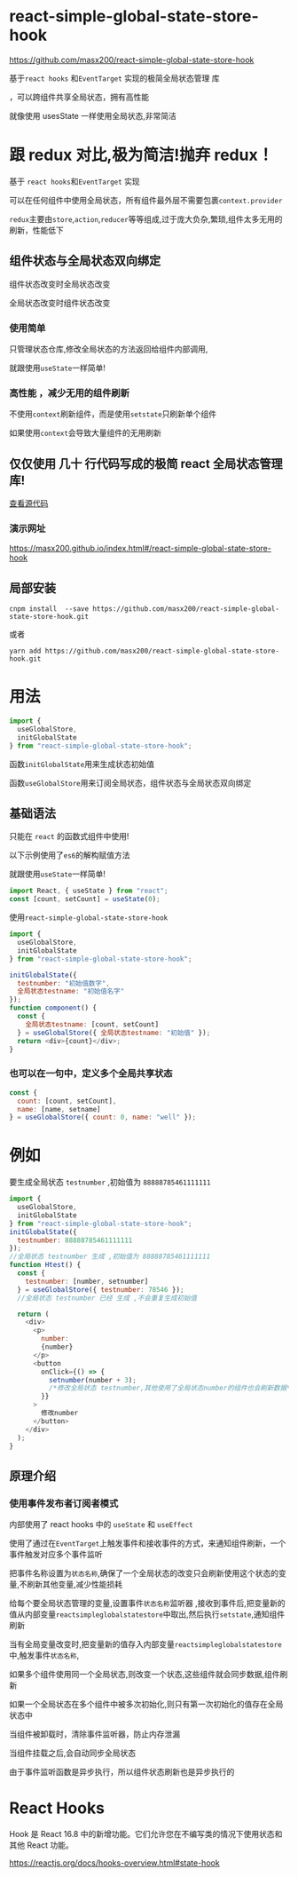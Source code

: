 # react-simple-global-state-store-hook

https://github.com/masx200/react-simple-global-state-store-hook

基于`react hooks` 和`EventTarget` 实现的极简全局状态管理 库

，可以跨组件共享全局状态，拥有高性能

就像使用 usesState 一样使用全局状态,非常简洁

# 跟 redux 对比,极为简洁!抛弃 redux！

基于 `react hooks`和`EventTarget` 实现

可以在任何组件中使用全局状态，所有组件最外层不需要包裹`context.provider`

`redux`主要由`store`,`action`,`reducer`等等组成,过于庞大负杂,繁琐,组件太多无用的刷新，性能低下

## 组件状态与全局状态双向绑定

组件状态改变时全局状态改变

全局状态改变时组件状态改变

### 使用简单

只管理状态仓库,修改全局状态的方法返回给组件内部调用,

就跟使用`useState`一样简单!

### 高性能 ，减少无用的组件刷新

不使用`context`刷新组件，而是使用`setstate`只刷新单个组件

如果使用`context`会导致大量组件的无用刷新

## 仅仅使用 几十 行代码写成的极简 react 全局状态管理库!

[查看源代码](https://github.com/masx200/react-simple-global-state-store-hook/blob/master/src/react-simple-global-state-store.js)

### 演示网址

https://masx200.github.io/index.html#/react-simple-global-state-store-hook

## 局部安装

```
cnpm install  --save https://github.com/masx200/react-simple-global-state-store-hook.git
```

或者

```
yarn add https://github.com/masx200/react-simple-global-state-store-hook.git
```

# 用法

```javascript
import {
  useGlobalStore,
  initGlobalState
} from "react-simple-global-state-store-hook";
```

函数`initGlobalState`用来生成状态初始值

函数`useGlobalStore`用来订阅全局状态，组件状态与全局状态双向绑定

## 基础语法

只能在 `react` 的函数式组件中使用!

以下示例使用了`es6`的解构赋值方法

就跟使用`useState`一样简单!

```javascript
import React, { useState } from "react";
const [count, setCount] = useState(0);
```

使用`react-simple-global-state-store-hook`

```javascript
import {
  useGlobalStore,
  initGlobalState
} from "react-simple-global-state-store-hook";

initGlobalState({
  testnumber: "初始值数字",
  全局状态testname: "初始值名字"
});
function component() {
  const {
    全局状态testname: [count, setCount]
  } = useGlobalStore({ 全局状态testname: "初始值" });
  return <div>{count}</div>;
}
```

### 也可以在一句中，定义多个全局共享状态

```javascript
const {
  count: [count, setCount],
  name: [name, setname]
} = useGlobalStore({ count: 0, name: "well" });
```

# 例如

要生成全局状态 `testnumber` ,初始值为 `88888785461111111`

```javascript
import {
  useGlobalStore,
  initGlobalState
} from "react-simple-global-state-store-hook";
initGlobalState({
  testnumber: 88888785461111111
});
//全局状态 testnumber 生成 ,初始值为 88888785461111111
function Htest() {
  const {
    testnumber: [number, setnumber]
  } = useGlobalStore({ testnumber: 78546 });
  //全局状态 testnumber 已经 生成 ,不会重复生成初始值

  return (
    <div>
      <p>
        number:
        {number}
      </p>
      <button
        onClick={() => {
          setnumber(number + 3);
          /*修改全局状态 testnumber,其他使用了全局状态number的组件也会刷新数据*/
        }}
      >
        修改number
      </button>
    </div>
  );
}
```

<!--
[简单的示例](https://github.com/masx200/react-simple-global-state-store-hook/blob/master/src/index.js)
-->

## 原理介绍

### 使用事件发布者订阅者模式

内部使用了 react hooks 中的 `useState` 和 `useEffect`

使用了通过在`EventTarget`上触发事件和接收事件的方式，来通知组件刷新，一个事件触发对应多个事件监听

把事件名称设置为`状态名称`,确保了一个全局状态的改变只会刷新使用这个状态的变量,不刷新其他变量,减少性能损耗

给每个要全局状态管理的变量,设置事件`状态名称`监听器 ,接收到事件后,把变量新的值从内部变量`reactsimpleglobalstatestore`中取出,然后执行`setstate`,通知组件刷新

当有全局变量改变时,把变量新的值存入内部变量`reactsimpleglobalstatestore`中,触发事件`状态名称`,

如果多个组件使用同一个全局状态,则改变一个状态,这些组件就会同步数据,组件刷新

如果一个全局状态在多个组件中被多次初始化,则只有第一次初始化的值存在全局状态中

当组件被卸载时，清除事件监听器，防止内存泄漏

当组件挂载之后,会自动同步全局状态

由于事件监听函数是异步执行，所以组件状态刷新也是异步执行的

# React Hooks

Hook 是 React 16.8 中的新增功能。它们允许您在不编写类的情况下使用状态和其他 React 功能。

https://reactjs.org/docs/hooks-overview.html#state-hook
